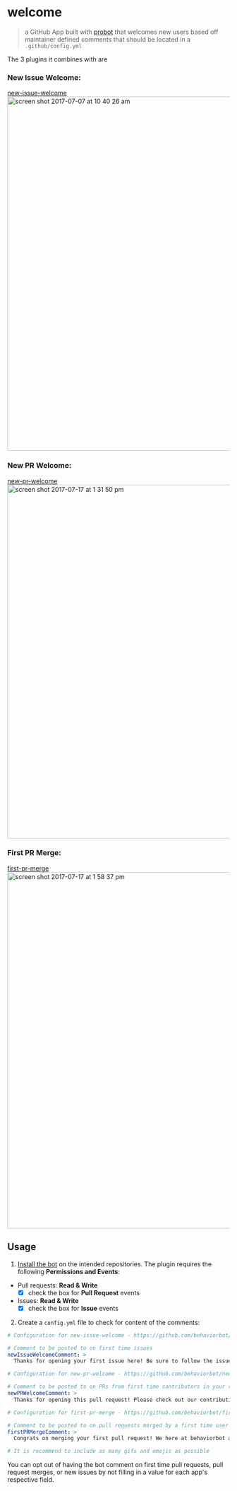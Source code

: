 # welcome

> a GitHub App built with [probot](https://github.com/probot/probot) that welcomes new users based off maintainer defined comments that should be located in a `.github/config.yml`

The 3 plugins it combines with are
### New Issue Welcome:
[new-issue-welcome](https://github.com/behaviorbot/new-issue-welcome)
<img width="802" alt="screen shot 2017-07-07 at 10 40 26 am" src="https://user-images.githubusercontent.com/13410355/28288851-679f582a-6af5-11e7-8dd8-b85b6c33e16b.png">

### New PR Welcome: 
[new-pr-welcome](https://github.com/behaviorbot/new-pr-welcome)
<img width="801" alt="screen shot 2017-07-17 at 1 31 50 pm" src="https://user-images.githubusercontent.com/13410355/28288547-5f83aa8e-6af4-11e7-9692-eb41d42431e2.png">

### First PR Merge:
[first-pr-merge](https://github.com/behaviorbot/first-pr-merge)
<img width="807" alt="screen shot 2017-07-17 at 1 58 37 pm" src="https://user-images.githubusercontent.com/13410355/28289605-1ab81a76-6af8-11e7-8f78-6a1b3948df36.png">

## Usage

1. [Install the bot](https://github.com/apps/welcome) on the intended repositories. The plugin requires the following **Permissions and Events**:

- Pull requests: **Read & Write**
  - [x] check the box for **Pull Request** events
- Issues: **Read & Write**
  - [x] check the box for **Issue** events

2. Create a `config.yml` file to check for content of the comments:

``` yaml
# Configuration for new-issue-welcome - https://github.com/behaviorbot/new-issue-welcome

# Comment to be posted to on first time issues
newIssueWelcomeComment: >
  Thanks for opening your first issue here! Be sure to follow the issue template!

# Configuration for new-pr-welcome - https://github.com/behaviorbot/new-pr-welcome

# Comment to be posted to on PRs from first time contributors in your repository
newPRWelcomeComment: >
  Thanks for opening this pull request! Please check out our contributing guidelines.

# Configuration for first-pr-merge - https://github.com/behaviorbot/first-pr-merge

# Comment to be posted to on pull requests merged by a first time user
firstPRMergeComment: >
  Congrats on merging your first pull request! We here at behaviorbot are proud of you! 

# It is recommend to include as many gifs and emojis as possible
```

You can opt out of having the bot comment on first time pull requests, pull request merges, or new issues by not filling in a value for each app's respective field.
